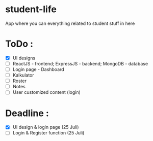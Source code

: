 # student-life
App where you can everything related to student stuff in here

# ToDo :
- [X] UI designs  
- [ ] ReactJS - frontend; ExpressJS - backend; MongoDB - database
- [ ] Login page - Dashboard
- [ ] Kalkulator
- [ ] Roster
- [ ] Notes
- [ ] User customized content (login)

# Deadline :
- [X] UI design & login page (25 Juli)
- [ ] Login & Register function (25 Juli)
